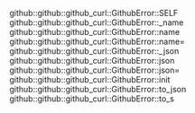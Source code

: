 github::github::github_curl::GithubError::SELF
github::github::github_curl::GithubError::_name
github::github::github_curl::GithubError::name
github::github::github_curl::GithubError::name=
github::github::github_curl::GithubError::_json
github::github::github_curl::GithubError::json
github::github::github_curl::GithubError::json=
github::github::github_curl::GithubError::init
github::github::github_curl::GithubError::to_json
github::github::github_curl::GithubError::to_s